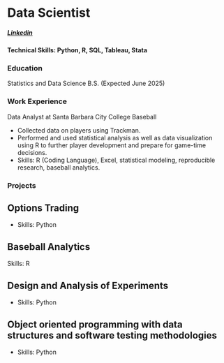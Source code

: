 # Data Scientist

##### [Linkedin](https://www.linkedin.com/in/ryan-costanza-bb91a3239/)

#### Technical Skills: Python, R, SQL, Tableau, Stata

### Education
Statistics and Data Science B.S. (Expected June 2025)

### Work Experience
Data Analyst at Santa Barbara City College Baseball
- Collected data on players using Trackman.
- Performed and used statistical analysis as well as data visualization using R to further player development and prepare for game-time decisions.
- Skills: R (Coding Language), Excel, statistical modeling, reproducible research, baseball analytics.


### Projects
Options Trading
- 
- Skills: Python

Baseball Analytics
- 
Skills: R

Design and Analysis of Experiments
- 
- Skills: Python

Object oriented programming with data structures and software testing methodologies
- 
- Skills: Python
